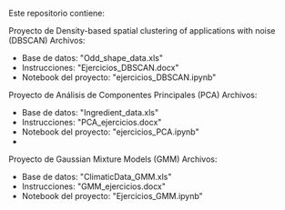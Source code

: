 Este repositorio contiene:

Proyecto de Density-based spatial clustering of applications with noise (DBSCAN) 
  Archivos: 
  - Base de datos: "Odd_shape_data.xls"
  - Instrucciones: "Ejercicios_DBSCAN.docx"
  - Notebook del proyecto: "ejercicios_DBSCAN.ipynb"

Proyecto de Análisis de Componentes Principales (PCA) 
  Archivos: 
  - Base de datos: "Ingredient_data.xls"
  - Instrucciones: "PCA_ejercicios.docx"
  - Notebook del proyecto: "ejercicios_PCA.ipynb"
  - 
Proyecto de Gaussian Mixture Models (GMM)
  Archivos:
  - Base de datos: "ClimaticData_GMM.xls"
  - Instrucciones: "GMM_ejercicios.docx"
  - Notebook del proyecto: "Ejercicios_GMM.ipynb"
  
